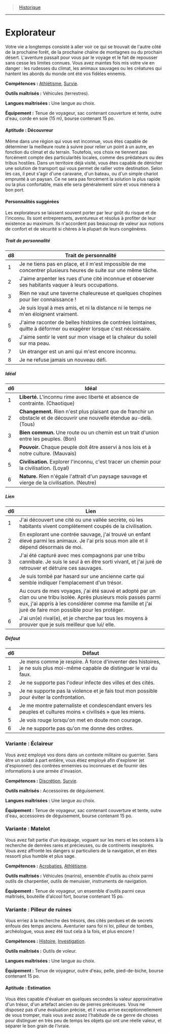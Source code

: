 
<!--BackgroundItem-->

> <!--ParentNameLink-->[Historique](backgrounds_hd.md)<!--/ParentNameLink-->

---

# <!--Name-->Explorateur<!--/Name-->

<!--Description-->

Votre vie a longtemps consisté à aller voir ce qui se trouvait de l'autre côté de la prochaine forêt, de la prochaine chaîne de montagnes ou du prochain désert. L'aventure passait pour vous par le voyage et le fait de repousser sans cesse les limites connues. Vous avez maintes fois mis votre vie en danger : les rudesses du climat, les animaux sauvages ou les créatures qui hantent les abords du monde ont été vos fidèles ennemis.

<!--/Description-->

**Compétences :** <!--SkillProficiencies-->[Athlétisme], [Survie].<!--/SkillProficiencies-->

**Outils maîtrisés :** <!--MasteredTools-->Véhicules (terrestres).<!--/MasteredTools-->

**Langues maîtrisées :** <!--MasteredLanguages-->Une langue au choix.<!--/MasteredLanguages-->

**Équipement :** <!--Equipment-->Tenue de voyageur, sac contenant couverture et tente, outre d'eau, corde en soie (15 m), bourse contenant 15 po.<!--/Equipment-->

<!--FeatureItem-->

#### <!--Name-->Aptitude : Découvreur<!--/Name-->

<!--Description-->

Même dans une région qui vous est inconnue, vous êtes capable de déterminer la meilleure route à suivre pour relier un point à un autre, en fonction du climat et du terrain. Toutefois, vos choix ne tiennent pas forcément compte des particularités locales, comme des prédateurs ou des tribus hostiles. Dans un territoire déjà visité, vous êtes capable de dénicher une solution de transport qui vous permet de rallier votre destination. Selon les cas, il peut s'agir d'une caravane, d'un bateau, ou d'un simple chariot emprunté à un paysan. Ce ne sera pas forcément la solution la plus rapide ou la plus confortable, mais elle sera généralement sûre et vous mènera à bon port.

<!--/Description-->

<!--/FeatureItem-->

<!--Items-->

#### <!--Name-->Personnalités suggérées<!--/Name-->

<!--Description-->

Les explorateurs se laissent souvent porter par leur goût du risque et de l'inconnu. Ils sont entreprenants, aventureux et résolus à profiter de leur existence au maximum. Ils n'accordent pas beaucoup de valeur aux notions de confort et de sécurité si chères à la plupart de leurs congénères.

<!--/Description-->

<!--PersonalityTraitItem-->

##### <!--Name-->Trait de personnalité<!--/Name-->

<!--Table-->

|d8|Trait de personnalité|
|---|---|
|1|Je ne tiens pas en place, et il m'est impossible <!--br-->de me concentrer plusieurs heures de suite sur <!--br-->une même tâche.|
|2|J'aime arpenter les rues d'une cité inconnue <!--br-->et observer ses habitants vaquer à leurs <!--br-->occupations.|
|3|Rien ne vaut une taverne chaleureuse et <!--br-->quelques chopines pour lier connaissance !|
|4|Je suis loyal à mes amis, et ni la distance ni le <!--br-->temps ne m'en éloignent vraiment.|
|5|J'aime raconter de belles histoires de contrées <!--br-->lointaines, quitte à déformer ou exagérer <!--br-->lorsque c'est nécessaire.|
|6|J'aime sentir le vent sur mon visage et la <!--br-->chaleur du soleil sur ma peau.|
|7|Un étranger est un ami qui m'est encore <!--br-->inconnu.|
|8|Je ne refuse jamais un nouveau défi.|

<!--/Table-->

<!--/PersonalityTraitItem-->

<!--PersonalityIdealItem-->

##### <!--Name-->Idéal<!--/Name-->

<!--Table-->

|d6|Idéal|
|---|---|
|1|**Liberté.** L'inconnu rime avec liberté et absence <!--br-->de contrainte. (Chaotique)|
|2|**Changement.** Rien n'est plus plaisant que <!--br-->de franchir un obstacle et de découvrir une <!--br-->nouvelle étendue au-delà. (Tous)|
|3|**Bien commun.** Une route ou un chemin est un <!--br-->trait d'union entre les peuples. (Bon)|
|4|**Pouvoir.** Chaque peuple doit être asservi à nos <!--br-->lois et à notre culture. (Mauvais)|
|5|**Civilisation.** Explorer l'inconnu, c'est tracer un <!--br-->chemin pour la civilisation. (Loyal)|
|6|**Nature.** Rien n'égale l'attrait d'un paysage <!--br-->sauvage et vierge de la civilisation. (Neutre)|

<!--/Table-->

<!--/PersonalityIdealItem-->

<!--PersonalityLinkItem-->

##### <!--Name-->Lien<!--/Name-->

<!--Table-->

|d6|Lien|
|---|---|
|1|J'ai découvert une cité ou une vallée secrète, où <!--br-->les habitants vivent complètement coupés de <!--br-->la civilisation.|
|2|En explorant une contrée sauvage, j'ai trouvé <!--br-->un enfant élevé parmi les animaux. Je l'ai pris <!--br-->sous mon aile et il dépend désormais de moi.|
|3|J'ai été capturé avec mes compagnons par une <!--br-->tribu cannibale. Je suis le seul à en être sorti <!--br-->vivant, et j'ai juré de retrouver et détruire ces <!--br-->sauvages.|
|4|Je suis tombé par hasard sur une ancienne <!--br-->carte qui semble indiquer l'emplacement d'un <!--br-->trésor.|
|5|Au cours de mes voyages, j'ai été sauvé et <!--br-->adopté par un clan ou une tribu isolée. Après <!--br-->plusieurs mois passés parmi eux, j'ai appris à <!--br-->les considérer comme ma famille et j'ai juré de <!--br-->faire mon possible pour les protéger.|
|6|J'ai un(e) rival(e), et je cherche par tous les <!--br-->moyens à prouver que je suis meilleur que lui/ <!--br-->elle.|

<!--/Table-->

<!--/PersonalityLinkItem-->

<!--PersonalityDefectItem-->

##### <!--Name-->Défaut<!--/Name-->

<!--Table-->

|d6|Défaut|
|---|---|
|1|Je mens comme je respire. À force d'inventer <!--br-->des histoires, je ne suis plus moi-même capable <!--br-->de distinguer le vrai du faux.|
|2|Je ne supporte pas l'odeur infecte des villes et <!--br-->des cités.|
|3|Je ne supporte pas la violence et je fais tout <!--br-->mon possible pour éviter la confrontation.|
|4|Je me montre paternaliste et condescendant <!--br-->envers les peuples et cultures moins « civilisés » <!--br-->que les miens.|
|5|Je vois rouge lorsqu'on met en doute mon <!--br-->courage.|
|6|Je ne supporte pas qu'on me donne des ordres.|

<!--/Table-->

<!--/PersonalityDefectItem-->

<!--/Items-->

<!--SubBackgroundItem-->

### <!--Name-->Variante : Éclaireur<!--/Name-->

<!--Description-->

Vous avez employé vos dons dans un contexte militaire ou guerrier. Sans être un soldat à part entière, vous étiez employé afin d'explorer (et d'espionner) des contrées ennemies ou inconnues et de fournir des informations à une armée d'invasion.

<!--/Description-->

**Compétences :** <!--SkillProficiencies-->[Discrétion], [Survie].<!--/SkillProficiencies-->

**Outils maîtrisés :** <!--MasteredTools-->Accessoires de déguisement.<!--/MasteredTools-->

**Langues maîtrisées :** <!--MasteredLanguages-->Une langue au choix.<!--/MasteredLanguages-->

**Équipement :** <!--Equipment-->Tenue de voyageur, sac contenant couverture et tente, outre d'eau, accessoires de déguisement, bourse contenant 15 po.<!--/Equipment-->

<!--/SubBackgroundItem-->

<!--SubBackgroundItem-->

### <!--Name-->Variante : Matelot<!--/Name-->

<!--Description-->

Vous avez fait partie d'un équipage, voguant sur les mers et les océans à la recherche de denrées rares et précieuses, ou de continents inexplorés. Vous avez affronté les dangers si particuliers de la navigation, et en êtes ressorti plus humble et plus sage.

<!--/Description-->

**Compétences :** <!--SkillProficiencies-->[Acrobaties], [Athlétisme].<!--/SkillProficiencies-->

**Outils maîtrisés :** <!--MasteredTools-->Véhicules (marins), ensemble d'outils au choix parmi outils de charpentier, outils de menuisier, instruments de navigation.<!--/MasteredTools-->

**Équipement :** <!--Equipment-->Tenue de voyageur, un ensemble d'outils parmi ceux maîtrisés, bouteille d'alcool fort, bourse contenant 15 po.<!--/Equipment-->

<!--/SubBackgroundItem-->

<!--SubBackgroundItem-->

### <!--Name-->Variante : Pilleur de ruines<!--/Name-->

<!--Description-->

Vous erriez à la recherche des trésors, des cités perdues et de secrets enfouis des temps anciens. Aventurier sans foi ni loi, pilleur de tombes, archéologue, vous avez été tout cela à la fois, et plus encore !

<!--/Description-->

**Compétences :** <!--SkillProficiencies-->[Histoire], [Investigation].<!--/SkillProficiencies-->

**Outils maîtrisés :** <!--MasteredTools-->Outils de voleur.<!--/MasteredTools-->

**Langues maîtrisées :** <!--MasteredLanguages-->Une langue au choix.<!--/MasteredLanguages-->

**Équipement :** <!--Equipment-->Tenue de voyageur, outre d'eau, pelle, pied-de-biche, bourse contenant 15 po.<!--/Equipment-->

<!--FeatureItem-->

#### <!--Name-->Aptitude : Estimation<!--/Name-->

<!--Description-->

Vous êtes capable d'évaluer en quelques secondes la valeur approximative d'un trésor, d'un artefact ancien ou de pierres précieuses. Vous ne disposez pas d'une évaluation précise, et il vous arrive exceptionnellement de vous tromper, mais vous avez assez l'habitude de ce genre de choses pour distinguer en très peu de temps les objets qui ont une réelle valeur, et séparer le bon grain de l'ivraie.

<!--/Description-->

<!--/FeatureItem-->

<!--/SubBackgroundItem-->

<!--/BackgroundItem-->

[Acrobaties]: abilities_dexterity_hd.md#acrobaties
[Athlétisme]: abilities_strength_hd.md#athlétisme
[Discrétion]: abilities_dexterity_hd.md#discrétion
[Histoire]: abilities_intelligence_hd.md#histoire
[Investigation]: abilities_intelligence_hd.md#investigation
[Survie]: abilities_wisdom_hd.md#survie
